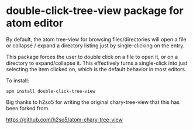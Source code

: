 # double-click-tree-view package for atom editor

By default, the atom tree-view for browsing files/directories will open a file or collapse / expand 
a directory listing just by single-clicking on the entry. 

This package forces the user to double click on a file to open it, or on a directory to expand/collapse it. This effectively turns a single-click into just selecting the item clicked on, which is the default behavior in most editors. 

To install:

```apm install double-click-tree-view```



Big thanks to h2so5 for writing the original chary-tree-view that this has been forked from. 

https://github.com/h2so5/atom-chary-tree-view
